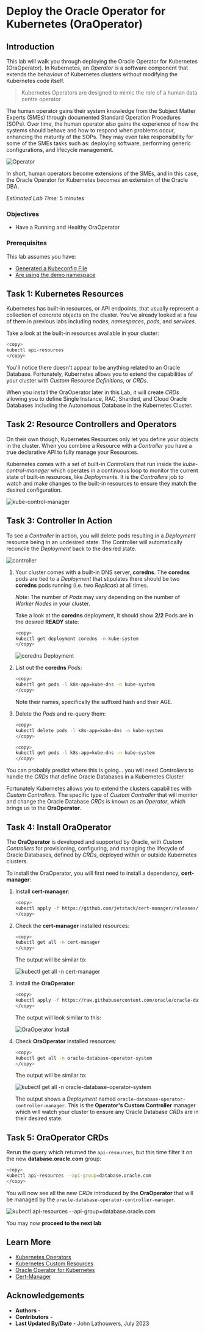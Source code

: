 # Deploy the Oracle Operator for Kubernetes (OraOperator)

## Introduction

This lab will walk you through deploying the Oracle Operator for Kubernetes (OraOperator).  In Kubernetes, an *Operator* is a software component that extends the behaviour of Kubernetes clusters without modifying the Kubernetes code itself.  

> Kubernetes Operators are designed to mimic the role of a human data centre operator

The human operator gains their system knowledge from the Subject Matter Experts (SMEs) through documented Standard Operation Procedures (SOPs).  Over time, the human operator also gains the experience of how the systems should behave and how to respond when problems occur, enhancing the maturity of the SOPs.  They may even take responsibility for some of the SMEs tasks such as: deploying software, performing generic configurations, and lifecycle management.

![Operator](images/dba_oper_dev.png "Operator")

In short, human operators become extensions of the SMEs, and in this case, the Oracle Operator for Kubernetes becomes an extension of the Oracle DBA.

*Estimated Lab Time:* 5 minutes

### Objectives

* Have a Running and Healthy OraOperator

### Prerequisites

This lab assumes you have:

* [Generated a Kubeconfig File](?lab=access-cluster)
* [Are using the demo namespace](?lab=access-cluster#Task3:ChangethedefaultNamespaceContext)

## Task 1: Kubernetes Resources

Kubernetes has built-in resources, or API endpoints, that usually represent a collection of concrete objects on the cluster.  You've already looked at a few of them in previous labs including *nodes*, *namespaces*, *pods*, and *services*.

Take a look at the built-in resources available in your cluster:

```bash
<copy>
kubectl api-resources
</copy>
```

You'll notice there doesn't appear to be anything related to an Oracle Database.  Fortunately, Kubernetes allows you to extend the capabilities of your cluster with *Custom Resource Definitions*, or *CRDs*.

When you install the OraOperator later in this Lab, it will create *CRDs* allowing you to define Single Instance, RAC, Sharded, and Cloud Oracle Databases including the Autonomous Database in the Kubernetes Cluster.

## Task 2: Resource Controllers and Operators

On their own though, Kubernetes Resources only let you define your objects in the cluster.  When you combine a Resource with a *Controller* you have a true declarative API to fully manage your Resources.

Kubernetes comes with a set of built-in *Controllers* that run inside the *kube-control-manager* which operates in a continuous loop to monitor the current state of built-in resources, like *Deployments*.  It is the *Controllers* job to watch and make changes to the built-in resources to ensure they match the desired configuration.

![kube-control-manager](images/kube-control-manager.png "kube-control-manager")

## Task 3: Controller In Action

To see a *Controller* in action, you will delete pods resulting in a *Deployment* resource being in an undesired state.  The Controller will automatically reconcile the *Deployment* back to the desired state.

![controller](images/controller.png "controller")

1. Your cluster comes with a built-in DNS server, **coredns**.  The **coredns** pods are tied to a *Deployment* that stipulates there should be two **coredns** pods running (i.e. two *Replicas*) at all times.  

    *Note*: The number of *Pods* may vary depending on the number of *Worker Nodes* in your cluster.

    Take a look at the **coredns** deployment, it should show **2/2** Pods are in the desired **READY** state:

    ```bash
    <copy>
    kubectl get deployment coredns -n kube-system
    </copy>
    ```

    ![coredns Deployment](images/coredns_deployment.png "coredns Deployment")

2. List out the **coredns** *Pods*:

    ```bash
    <copy>
    kubectl get pods -l k8s-app=kube-dns -n kube-system
    </copy>
    ```

    Note their names, specifically the suffixed hash and their AGE.  

3. Delete the *Pods* and re-query them:

    ```bash
    <copy>
    kubectl delete pods -l k8s-app=kube-dns -n kube-system
    </copy>
    ```

    ```bash
    <copy>
    kubectl get pods -l k8s-app=kube-dns -n kube-system
    </copy>
    ```

You can probably predict where this is going... you will need *Controllers* to handle the *CRDs* that define Oracle Databases in a Kubernetes Cluster.  

Fortunately Kubernetes allows you to extend the clusters capabilities with *Custom Controllers*.  The specific type of *Custom Controller* that will monitor and change the Oracle Database *CRDs* is known as an *Operator*, which brings us to the **OraOperator**.

## Task 4: Install OraOperator

The **OraOperator** is developed and supported by Oracle, with *Custom Controllers* for provisioning, configuring, and managing the lifecycle of Oracle Databases, defined by *CRDs*, deployed within or outside Kubernetes clusters.

To install the OraOperator, you will first need to install a dependency, **cert-manager**:

1. Install **cert-manager**:

    ```bash
    <copy>
    kubectl apply -f https://github.com/jetstack/cert-manager/releases/latest/download/cert-manager.yaml
    </copy>
    ```

2. Check the **cert-manager** installed resources:

    ```bash
    <copy>
    kubectl get all -n cert-manager
    </copy>
    ```

    The output will be similar to:

    ![kubectl get all -n cert-manager](images/kubectl_cert_manager.png "kubectl get all -n cert-manager")

3. Install the **OraOperator**:

    ```bash
    <copy>
    kubectl apply -f https://raw.githubusercontent.com/oracle/oracle-database-operator/main/oracle-database-operator.yaml
    </copy>
    ```

    The output will look similar to this:

    ![OraOperator Install](images/oraoperator_install.png "OraOperator Install")

4. Check **OraOperator** installed resources:

    ```bash
    <copy>
    kubectl get all -n oracle-database-operator-system
    </copy>
    ```

    The output will be similar to:

    ![kubectl get all -n oracle-database-operator-system](images/kubectl_oraoper.png "kubectl get all -n oracle-database-operator-system")

    The output shows a *Deployment* named `oracle-database-operator-controller-manager`. This is the **Operator's Custom Controller** manager which will watch your cluster to ensure any Oracle Database *CRDs* are in their desired state.

## Task 5: OraOperator CRDs

Rerun the query which returned the `api-resources`, but this time filter it on the new **database.oracle.com** group:

```bash
<copy>
kubectl api-resources --api-group=database.oracle.com
</copy>
```

You will now see all the new *CRDs* introduced by the **OraOperator** that will be managed by the `oracle-database-operator-controller-manager`.

![kubectl api-resources --api-group=database.oracle.com](images/oraoperator_crds.png "kubectl api-resources --api-group=database.oracle.com")

You may now **proceed to the next lab**

## Learn More

* [Kubernetes Operators](https://kubernetes.io/docs/concepts/extend-kubernetes/operator/)
* [Kubernetes Custom Resources](https://kubernetes.io/docs/concepts/extend-kubernetes/api-extension/custom-resources/)
* [Oracle Operator for Kubernetes](https://github.com/oracle/oracle-database-operator)
* [Cert-Manager](https://cert-manager.io/)

## Acknowledgements

* **Authors** - [](var:authors)
* **Contributors** - [](var:contributors)
* **Last Updated By/Date** - John Lathouwers, July 2023
